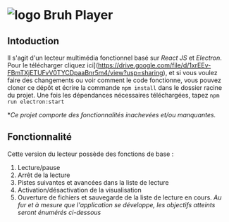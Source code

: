 ﻿# ![logo](https://raw.githubusercontent.com/CoMFliP/projet-electon-app/main/public/logo.ico) Bruh Player 

## Intoduction
 Il s'agit d'un lecteur multimédia fonctionnel basé sur *React JS* et *Electron*.
Pour le télécharger cliquez ici](https://drive.google.com/file/d/1xrEEv-FBmTXjETUFvV0TYCDpaaBnr5m4/view?usp=sharing), et si vous voulez faire des changements ou voir comment le code fonctionne, vous pouvez cloner ce dépôt et écrire la commande `npm install` dans le dossier racine du projet. Une fois les dépendances nécessaires téléchargées, tapez `npm run electron:start`

**Ce projet comporte des fonctionnalités inachevées et/ou manquantes.* 
## Fonctionnalité
Cette version du lecteur possède des fonctions de base : 

 1. Lecture/pause
 2. Arrêt de la lecture
 3. Pistes suivantes et avancées dans la liste de lecture
 4. Activation/désactivation de la visualisation
 5. Ouverture de fichiers et sauvegarde de la liste de lecture en cours.
 *Au fur et à mesure que l'application se développe, les objectifs atteints seront énumérés ci-dessous*
